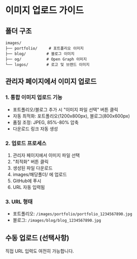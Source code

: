 # 이미지 업로드 가이드

## 폴더 구조
```
images/
├── portfolio/     # 포트폴리오 이미지
├── blog/         # 블로그 이미지  
├── og/           # Open Graph 이미지
└── logos/        # 로고 및 브랜드 이미지
```

## 관리자 페이지에서 이미지 업로드

### 1. 통합 이미지 업로드 기능
- 포트폴리오/블로그 추가 시 "이미지 파일 선택" 버튼 클릭
- 자동 최적화: 포트폴리오(1200x800px), 블로그(800x600px)
- 품질 조정: JPEG, 85%-80% 압축
- 다운로드 링크 자동 생성

### 2. 업로드 프로세스
1. 관리자 페이지에서 이미지 파일 선택
2. "최적화" 버튼 클릭
3. 생성된 파일 다운로드
4. images/해당폴더/ 에 업로드
5. GitHub에 푸시
6. URL 자동 입력됨

### 3. URL 형태
- 포트폴리오: `/images/portfolio/portfolio_1234567890.jpg`
- 블로그: `/images/blog/blog_1234567890.jpg`

## 수동 업로드 (선택사항)
직접 URL 입력도 여전히 가능합니다.